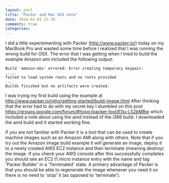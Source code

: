 ```yaml
---
layout: post
title: "Packer and Mac OSX note"
date: 2014-01-01 21:39
comments: true
categories: 
---
```

I did a little experiementing with Packer (http://www.packer.io/) today on my MacBook Pro and wasted some time before I realized that I was running the wrong build for OSX.
The error that I was getting when I tried to build the example Amazon ami included the following output:

    Build 'amazon-ebs' errored: Error creating temporary keypair:
    .....
    failed to load system roots and no roots provided
    ...
    Builds finished but no artifacts were created.

I was trying my first build using the example at http://www.packer.io/intro/getting-started/build-image.html
After thinking that the error had to do with my secret key I stumbled on this post https://groups.google.com/forum/#!topic/packer-tool/E0u-L52bMBw which included a note about using the amd instead of the i386 build.  I downloaded the amd build and it started working fine.

If you are not familiar with Packer it is a tool that can be used to create machine images such as an Amazon AMI along with others.
Note that if you try out the Amazon image build example it will generate an image, deploy it to a newly created AWS EC2 instance and then terminate (meaning destroy) the image.  If you check your AWS console after this successfully completes you should see an EC2 t1.micro instance entry with the name and tag 'Packer Builder' in a 'Terminated' state.  A primary advantage of Packer is that you should be able to regenerate the image whenever you need it so there is no need to 'stop' it (as opposed to 'terminate').


